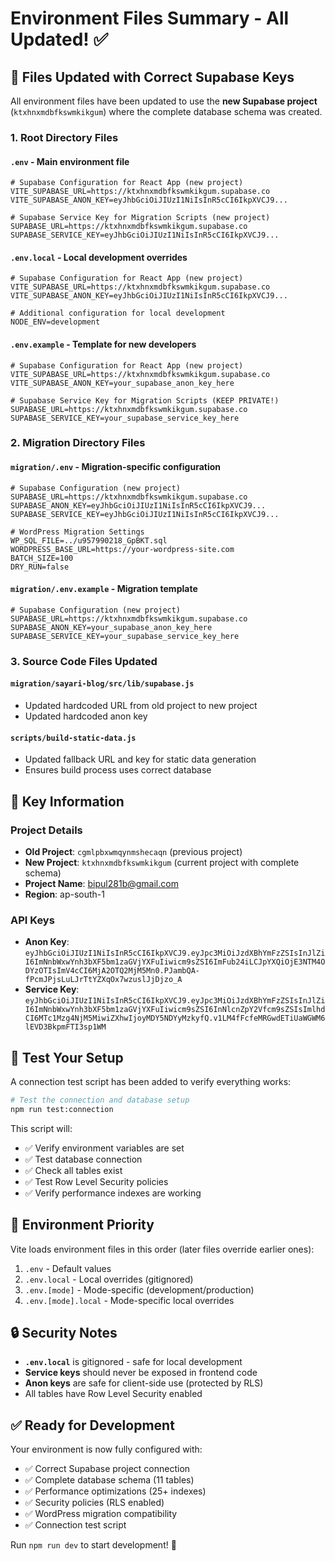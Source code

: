 # Environment Files Summary - All Updated! ✅

## 📁 Files Updated with Correct Supabase Keys

All environment files have been updated to use the **new Supabase project** (`ktxhnxmdbfkswmkikgum`) where the complete database schema was created.

### 1. **Root Directory Files**

#### `.env` - Main environment file
```env
# Supabase Configuration for React App (new project)
VITE_SUPABASE_URL=https://ktxhnxmdbfkswmkikgum.supabase.co
VITE_SUPABASE_ANON_KEY=eyJhbGciOiJIUzI1NiIsInR5cCI6IkpXVCJ9...

# Supabase Service Key for Migration Scripts (new project)
SUPABASE_URL=https://ktxhnxmdbfkswmkikgum.supabase.co
SUPABASE_SERVICE_KEY=eyJhbGciOiJIUzI1NiIsInR5cCI6IkpXVCJ9...
```

#### `.env.local` - Local development overrides
```env
# Supabase Configuration for React App (new project)
VITE_SUPABASE_URL=https://ktxhnxmdbfkswmkikgum.supabase.co
VITE_SUPABASE_ANON_KEY=eyJhbGciOiJIUzI1NiIsInR5cCI6IkpXVCJ9...

# Additional configuration for local development
NODE_ENV=development
```

#### `.env.example` - Template for new developers
```env
# Supabase Configuration for React App (new project)
VITE_SUPABASE_URL=https://ktxhnxmdbfkswmkikgum.supabase.co
VITE_SUPABASE_ANON_KEY=your_supabase_anon_key_here

# Supabase Service Key for Migration Scripts (KEEP PRIVATE!)
SUPABASE_URL=https://ktxhnxmdbfkswmkikgum.supabase.co
SUPABASE_SERVICE_KEY=your_supabase_service_key_here
```

### 2. **Migration Directory Files**

#### `migration/.env` - Migration-specific configuration
```env
# Supabase Configuration (new project)
SUPABASE_URL=https://ktxhnxmdbfkswmkikgum.supabase.co
SUPABASE_ANON_KEY=eyJhbGciOiJIUzI1NiIsInR5cCI6IkpXVCJ9...
SUPABASE_SERVICE_KEY=eyJhbGciOiJIUzI1NiIsInR5cCI6IkpXVCJ9...

# WordPress Migration Settings
WP_SQL_FILE=../u957990218_GpBKT.sql
WORDPRESS_BASE_URL=https://your-wordpress-site.com
BATCH_SIZE=100
DRY_RUN=false
```

#### `migration/.env.example` - Migration template
```env
# Supabase Configuration (new project)
SUPABASE_URL=https://ktxhnxmdbfkswmkikgum.supabase.co
SUPABASE_ANON_KEY=your_supabase_anon_key_here
SUPABASE_SERVICE_KEY=your_supabase_service_key_here
```

### 3. **Source Code Files Updated**

#### `migration/sayari-blog/src/lib/supabase.js`
- Updated hardcoded URL from old project to new project
- Updated hardcoded anon key

#### `scripts/build-static-data.js`
- Updated fallback URL and key for static data generation
- Ensures build process uses correct database

## 🔑 Key Information

### Project Details
- **Old Project**: `cgmlpbxwmqynmshecaqn` (previous project)
- **New Project**: `ktxhnxmdbfkswmkikgum` (current project with complete schema)
- **Project Name**: bipul281b@gmail.com
- **Region**: ap-south-1

### API Keys
- **Anon Key**: `eyJhbGciOiJIUzI1NiIsInR5cCI6IkpXVCJ9.eyJpc3MiOiJzdXBhYmFzZSIsInJlZiI6ImNnbWxwYnh3bXF5bm1zaGVjYXFuIiwicm9sZSI6ImFub24iLCJpYXQiOjE3NTM4ODYzOTIsImV4cCI6MjA2OTQ2MjM5Mn0.PJambQA-fPcmJPjsLuLJrTtYZXqOx7wzuslJjDjzo_A`
- **Service Key**: `eyJhbGciOiJIUzI1NiIsInR5cCI6IkpXVCJ9.eyJpc3MiOiJzdXBhYmFzZSIsInJlZiI6ImNnbWxwYnh3bXF5bm1zaGVjYXFuIiwicm9sZSI6InNlcnZpY2Vfcm9sZSIsImlhdCI6MTc1Mzg4NjM5MiwiZXhwIjoyMDY5NDYyMzkyfQ.v1LM4fFcfeMRGwdETiUaWGWM6lEVD3BkpmFTI3sp1WM`

## 🧪 Test Your Setup

A connection test script has been added to verify everything works:

```bash
# Test the connection and database setup
npm run test:connection
```

This script will:
- ✅ Verify environment variables are set
- ✅ Test database connection
- ✅ Check all tables exist
- ✅ Test Row Level Security policies
- ✅ Verify performance indexes are working

## 🚀 Environment Priority

Vite loads environment files in this order (later files override earlier ones):
1. `.env` - Default values
2. `.env.local` - Local overrides (gitignored)
3. `.env.[mode]` - Mode-specific (development/production)
4. `.env.[mode].local` - Mode-specific local overrides

## 🔒 Security Notes

- **`.env.local`** is gitignored - safe for local development
- **Service keys** should never be exposed in frontend code
- **Anon keys** are safe for client-side use (protected by RLS)
- All tables have Row Level Security enabled

## ✅ Ready for Development

Your environment is now fully configured with:
- ✅ Correct Supabase project connection
- ✅ Complete database schema (11 tables)
- ✅ Performance optimizations (25+ indexes)
- ✅ Security policies (RLS enabled)
- ✅ WordPress migration compatibility
- ✅ Connection test script

Run `npm run dev` to start development! 🎉
